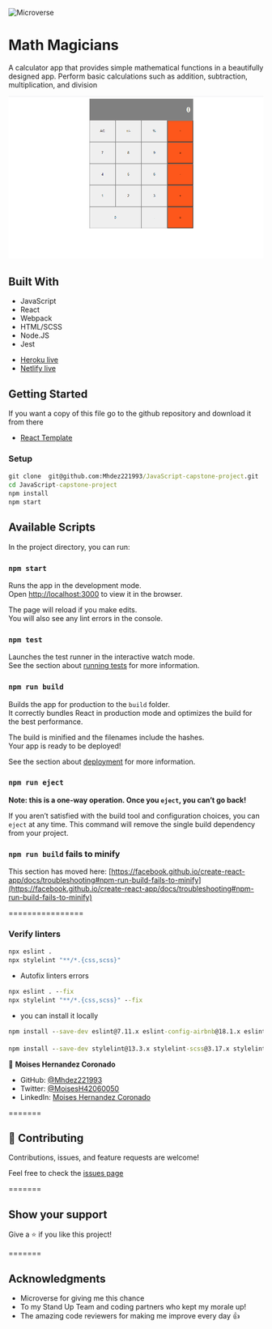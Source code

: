 ![Microverse](https://img.shields.io/badge/Microverse-blueviolet)

# Math Magicians

A calculator app that provides simple mathematical functions in a beautifully designed app.
Perform basic calculations such as addition, subtraction, multiplication, and division

![screeshoot](./src/assess/math-magicians.png)

## Built With

- JavaScript
- React
- Webpack
- HTML/SCSS
- Node.JS
- Jest

* [Heroku live](https://hdez-math-magicians.herokuapp.com/#/)
* [Netlify live](https://friendly-lumiere-ed6e74.netlify.app/#/)

## Getting Started

If you want a copy of this file go to the github repository and download it from there

- [React Template](https://github.com/Mhdez221993/react-template)

### Setup

```cmd
git clone  git@github.com:Mhdez221993/JavaScript-capstone-project.git
cd JavaScript-capstone-project
npm install
npm start
```

## Available Scripts

In the project directory, you can run:

### `npm start`

Runs the app in the development mode.\
Open [http://localhost:3000](http://localhost:3000) to view it in the browser.

The page will reload if you make edits.\
You will also see any lint errors in the console.

### `npm test`

Launches the test runner in the interactive watch mode.\
See the section about [running tests](https://facebook.github.io/create-react-app/docs/running-tests) for more information.

### `npm run build`

Builds the app for production to the `build` folder.\
It correctly bundles React in production mode and optimizes the build for the best performance.

The build is minified and the filenames include the hashes.\
Your app is ready to be deployed!

See the section about [deployment](https://facebook.github.io/create-react-app/docs/deployment) for more information.

### `npm run eject`

**Note: this is a one-way operation. Once you `eject`, you can’t go back!**

If you aren’t satisfied with the build tool and configuration choices, you can `eject` at any time. This command will remove the single build dependency from your project.

### `npm run build` fails to minify

This section has moved here: [https://facebook.github.io/create-react-app/docs/troubleshooting#npm-run-build-fails-to-minify](https://facebook.github.io/create-react-app/docs/troubleshooting#npm-run-build-fails-to-minify)

================

### Verify linters

```cmd
npx eslint .
npx stylelint "**/*.{css,scss}"
```

- Autofix linters errors

```cmd
npx eslint . --fix
npx stylelint "**/*.{css,scss}" --fix
```

- you can install it locally

```cmd
npm install --save-dev eslint@7.11.x eslint-config-airbnb@18.1.x eslint-plugin-import@2.22.x eslint-plugin-jsx-a11y@6.2.x eslint-plugin-react@7.20.x eslint-plugin-react-hooks@2.5.x babel-eslint@10.1.x

npm install --save-dev stylelint@13.3.x stylelint-scss@3.17.x stylelint-config-standard@20.0.x stylelint-csstree-validator
```

👤 **Moises Hernandez Coronado**

- GitHub: [@Mhdez221993](https://github.com/Mhdez221993)
- Twitter: [@MoisesH42060050](https://twitter.com/MoisesH42060050)
- LinkedIn: [Moises Hernandez Coronado](https://www.linkedin.com/in/moises-hernandez-9bbb17145/)

=======

## 🤝 Contributing

Contributions, issues, and feature requests are welcome!

Feel free to check the [issues page](https://github.com/Mhdez221993/math-magicians/issues)

=======

## Show your support

Give a ⭐️ if you like this project!

=======

## Acknowledgments

- Microverse for giving me this chance
- To my Stand Up Team and coding partners who kept my morale up!
- The amazing code reviewers for making me improve every day :thumbsup:
